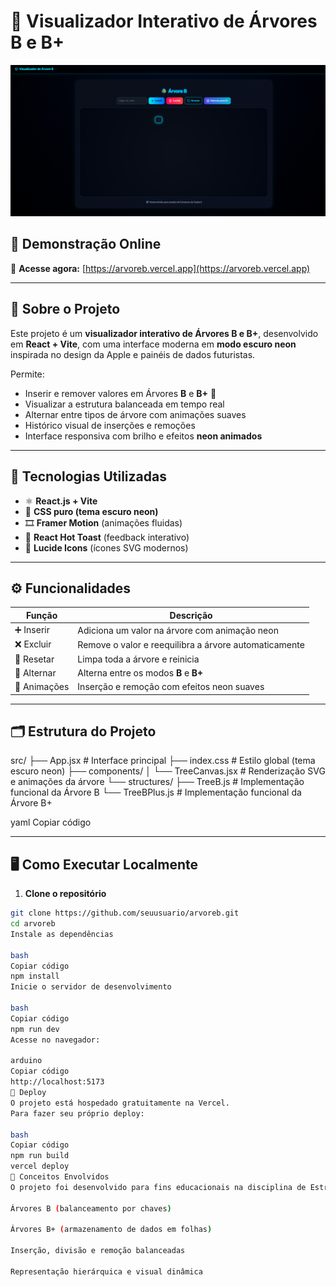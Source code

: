 # 🌳 Visualizador Interativo de Árvores B e B+

<p align="center">
  <img src="./interface.png" width="800" alt="Interface do Visualizador de Árvores B e B+"/>
</p>

## 🔗 Demonstração Online

🚀 **Acesse agora:** [https://arvoreb.vercel.app](https://arvoreb.vercel.app)

---

## 📖 Sobre o Projeto

Este projeto é um **visualizador interativo de Árvores B e B+**, desenvolvido em **React + Vite**, com uma interface moderna em **modo escuro neon** inspirada no design da Apple e painéis de dados futuristas.

Permite:

- Inserir e remover valores em Árvores **B** e **B+** 🌳  
- Visualizar a estrutura balanceada em tempo real  
- Alternar entre tipos de árvore com animações suaves  
- Histórico visual de inserções e remoções  
- Interface responsiva com brilho e efeitos **neon animados**

---

## 🧠 Tecnologias Utilizadas

- ⚛️ **React.js + Vite**
- 💅 **CSS puro (tema escuro neon)**
- 🎞️ **Framer Motion** (animações fluidas)
- 🔔 **React Hot Toast** (feedback interativo)
- 🧩 **Lucide Icons** (ícones SVG modernos)

---

## ⚙️ Funcionalidades

| Função | Descrição |
|--------|------------|
| ➕ Inserir | Adiciona um valor na árvore com animação neon |
| ❌ Excluir | Remove o valor e reequilibra a árvore automaticamente |
| 🔁 Resetar | Limpa toda a árvore e reinicia |
| 🔄 Alternar | Alterna entre os modos **B** e **B+** |
| 🌈 Animações | Inserção e remoção com efeitos neon suaves |

---

## 🗂️ Estrutura do Projeto

src/
├── App.jsx # Interface principal
├── index.css # Estilo global (tema escuro neon)
├── components/
│ └── TreeCanvas.jsx # Renderização SVG e animações da árvore
└── structures/
├── TreeB.js # Implementação funcional da Árvore B
└── TreeBPlus.js # Implementação funcional da Árvore B+

yaml
Copiar código

---

## 🖥️ Como Executar Localmente

1. **Clone o repositório**

```bash
git clone https://github.com/seuusuario/arvoreb.git
cd arvoreb
Instale as dependências

bash
Copiar código
npm install
Inicie o servidor de desenvolvimento

bash
Copiar código
npm run dev
Acesse no navegador:

arduino
Copiar código
http://localhost:5173
🧩 Deploy
O projeto está hospedado gratuitamente na Vercel.
Para fazer seu próprio deploy:

bash
Copiar código
npm run build
vercel deploy
🧠 Conceitos Envolvidos
O projeto foi desenvolvido para fins educacionais na disciplina de Estrutura de Dados II, abordando:

Árvores B (balanceamento por chaves)

Árvores B+ (armazenamento de dados em folhas)

Inserção, divisão e remoção balanceadas

Representação hierárquica e visual dinâmica
